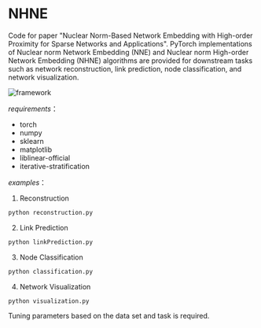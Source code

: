 # NHNE 
Code for paper "Nuclear Norm-Based Network Embedding with High-order Proximity for Sparse Networks and Applications". PyTorch implementations of Nuclear norm Network Embedding (NNE) and Nuclear norm High-order Network Embedding (NHNE) algorithms are provided for downstream tasks such as network reconstruction, link prediction, node classification, and network visualization.

![framework](https://github.com/wuzelong/NHNE/assets/45838327/0e088a23-f8ec-4d9d-aa53-8dfc64dcb404)

*requirements*：
* torch
* numpy
* sklearn
* matplotlib
* liblinear-official
* iterative-stratification

*examples*：
1. Reconstruction
```bash
python reconstruction.py
```
2. Link Prediction
```bash
python linkPrediction.py
```
3. Node Classification
```bash
python classification.py
```
4. Network Visualization
```bash
python visualization.py
```

Tuning parameters based on the data set and task is required.
